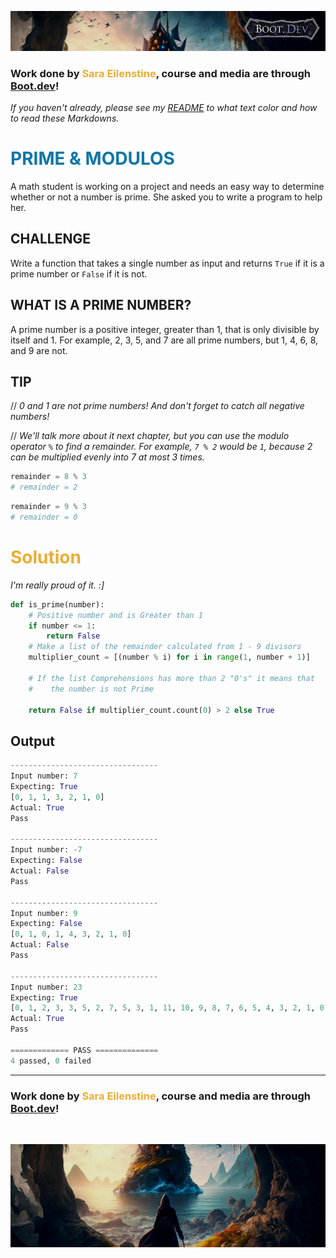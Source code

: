 ![alt text](img/image-3.png)

### Work done by <span style="color:#ECAD35">Sara Eilenstine</span>, course and media are through <a href="https://www.boot.dev/">Boot.dev</a>!

_If you haven't already, please see my <a href="https://github.com/cattelia/Boot.dev">README</a> to what text color and how to read these Markdowns._
<br>

# <span style="color:#0F77A5"><strong>PRIME & MODULOS</strong></span>

A math student is working on a project and needs an easy way to determine whether or not a number is prime. She asked you to write a program to help her.

## CHALLENGE

Write a function that takes a single number as input and returns `True` if it is a prime number or `False` if it is not.

## WHAT IS A PRIME NUMBER?

A prime number is a positive integer, greater than 1, that is only divisible by itself and 1. For example, 2, 3, 5, and 7 are all prime numbers, but 1, 4, 6, 8, and 9 are not.

## TIP

// _0 and 1 are not prime numbers! And don't forget to catch all negative numbers!_

// _We'll talk more about it next chapter, but you can use the modulo operator `%` to find a remainder. For example, `7 % 2` would be `1`, because 2 can be multiplied evenly into 7 at most 3 times._

```python
remainder = 8 % 3
# remainder = 2
```

```python
remainder = 9 % 3
# remainder = 0
```

# <span style="color:#ECAD35">Solution</span>

_I'm really proud of it. :]_

```python
def is_prime(number):
    # Positive number and is Greater than 1
    if number <= 1:
        return False
    # Make a list of the remainder calculated from 1 - 9 divisors
    multiplier_count = [(number % i) for i in range(1, number + 1)]

    # If the list Comprehensions has more than 2 "0's" it means that
    #    the number is not Prime

    return False if multiplier_count.count(0) > 2 else True
```

## Output

```python
---------------------------------
Input number: 7
Expecting: True
[0, 1, 1, 3, 2, 1, 0]
Actual: True
Pass

---------------------------------
Input number: -7
Expecting: False
Actual: False
Pass

---------------------------------
Input number: 9
Expecting: False
[0, 1, 0, 1, 4, 3, 2, 1, 0]
Actual: False
Pass

---------------------------------
Input number: 23
Expecting: True
[0, 1, 2, 3, 3, 5, 2, 7, 5, 3, 1, 11, 10, 9, 8, 7, 6, 5, 4, 3, 2, 1, 0]
Actual: True
Pass

============= PASS ==============
4 passed, 0 failed
```

---

### Work done by <span style="color:#ECAD35">Sara Eilenstine</span>, course and media are through <a href="https://www.boot.dev/">Boot.dev</a>!

<br>

![alt text](img/image-4.png)
